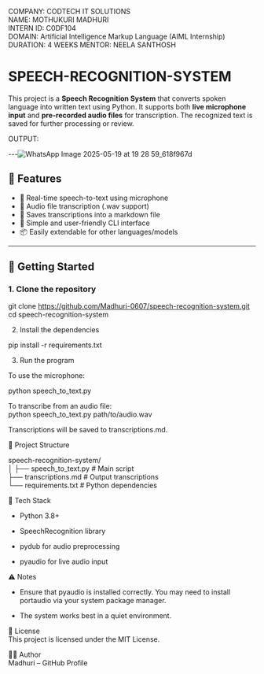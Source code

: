 COMPANY: CODTECH IT SOLUTIONS  
NAME: MOTHUKURI MADHURI  
INTERN ID: C0DF104  
DOMAIN: Artificial Intelligence Markup Language (AIML Internship)  
DURATION: 4 WEEKS
MENTOR: NEELA SANTHOSH  


# SPEECH-RECOGNITION-SYSTEM     


This project is a **Speech Recognition System** that converts spoken language into written text using Python. It supports both **live microphone input** and **pre-recorded audio files** for transcription. The recognized text is saved for further processing or review.  

OUTPUT: 

---![WhatsApp Image 2025-05-19 at 19 28 59_618f967d](https://github.com/user-attachments/assets/71ff5664-8ed6-4a57-913c-6200908eb243)


## 📌 Features

- 🎤 Real-time speech-to-text using microphone
- 📁 Audio file transcription (.wav support)
- 📝 Saves transcriptions into a markdown file
- 🔧 Simple and user-friendly CLI interface
- 📦 Easily extendable for other languages/models

---

## 🚀 Getting Started

### 1. Clone the repository

git clone https://github.com/Madhuri-0607/speech-recognition-system.git
cd speech-recognition-system

2. Install the dependencies 

pip install -r requirements.txt  

3. Run the program  

To use the microphone:  

python speech_to_text.py  

To transcribe from an audio file:  
python speech_to_text.py path/to/audio.wav  

Transcriptions will be saved to transcriptions.md.  

📂 Project Structure  

speech-recognition-system/  
│
├── speech_to_text.py        # Main script  
├── transcriptions.md        # Output transcriptions  
└── requirements.txt         # Python dependencies  

🧠 Tech Stack 
* Python 3.8+  

* SpeechRecognition library  

* pydub for audio preprocessing  

* pyaudio for live audio input  

⚠️ Notes 
* Ensure that pyaudio is installed correctly. You may need to install portaudio via your system package manager.  

* The system works best in a quiet environment.  

📜 License  
This project is licensed under the MIT License.  

👩‍💻 Author  
Madhuri – GitHub Profile  






